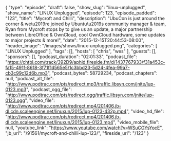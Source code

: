 {
  "type": "episode",
  "draft": false,
  "show_slug": "linux-unplugged",
  "show_name": "LINUX Unplugged",
  "episode": 123,
  "episode_padded": "123",
  "title": "Mycroft and Chilli",
  "description": "UbuCon is just around the corner & we\u2019re joined by Ubuntu\u2019s community manager & team, Ryan from Mycroft stops by to give us an update, a major partnership between LibreOffice & OwnCloud, cool OwnCloud hardware, some updates to major projects & more!",
  "date": "2015-12-15T20:44:53-08:00",
  "header_image": "/images/shows/linux-unplugged.png",
  "categories": [
    "LINUX Unplugged"
  ],
  "tags": [],
  "hosts": [
    "chris",
    "wes"
  ],
  "guests": [],
  "sponsors": [],
  "podcast_duration": "02:01:33",
  "podcast_file": "https://chtbl.com/track/392D9/aphid.fireside.fm/d/1437767933/f31a453c-fa15-491f-8618-3f71f1d565e5/1c3bbd23-5d24-4fea-99a7-cb3c99c12d6b.mp3",
  "podcast_bytes": 58729234,
  "podcast_chapters": null,
  "podcast_alt_file": "http://www.podtrac.com/pts/redirect.mp3/traffic.libsyn.com/jnite/lup-0123.mp3",
  "podcast_ogg_file": "http://www.podtrac.com/pts/redirect.ogg/traffic.libsyn.com/jnite/lup-0123.ogg",
  "video_file": "http://www.podtrac.com/pts/redirect.mp4/201406.jb-dl.cdn.scaleengine.net/linuxun/2015/lup-0123-432p.mp4",
  "video_hd_file": "http://www.podtrac.com/pts/redirect.mp4/201406.jb-dl.cdn.scaleengine.net/linuxun/2015/lup-0123.mp4",
  "video_mobile_file": null,
  "youtube_link": "https://www.youtube.com/watch?v=WSuCGYsYocE",
  "jb_url": "/91561/mycroft-and-chilli-lup-123/",
  "fireside_url": "/123"
}

